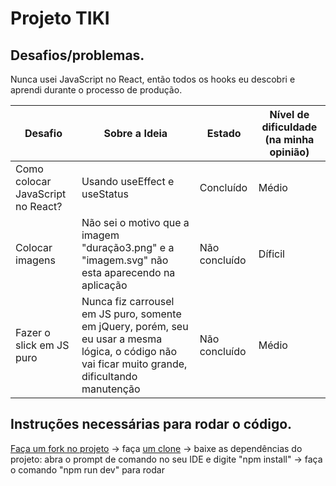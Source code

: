 # Projeto TIKI

## Desafios/problemas.

Nunca usei JavaScript no React, então todos os hooks eu descobri e aprendi durante o processo de produção.

| Desafio | Sobre a Ideia                                      | Estado    | Nível de dificuldade (na minha opinião) |
|-----------------|-----------------------------------------------------|-----------|--------------------|
|  Como colocar JavaScript no React?  | Usando useEffect e useStatus | Concluído | Médio |
|  Colocar imagens  | Não sei o motivo que a imagem "duração3.png" e a "imagem.svg" não esta aparecendo na aplicação | Não concluído | Díficil |
|  Fazer o slick em JS puro  | Nunca fiz carrousel em JS puro, somente em jQuery, porém, seu eu usar a mesma lógica, o código não vai ficar muito grande, dificultando manutenção  | Não concluído | Médio |

## Instruções necessárias para rodar o código.

[Faça um fork no projeto](https://docs.github.com/pt/pull-requests/collaborating-with-pull-requests/working-with-forks/fork-a-repo) -> faça [um clone](https://docs.github.com/pt/repositories/creating-and-managing-repositories/cloning-a-repository) -> baixe as dependências do projeto: abra o prompt de comando no seu IDE e digite "npm install" -> faça o comando "npm run dev" para rodar
